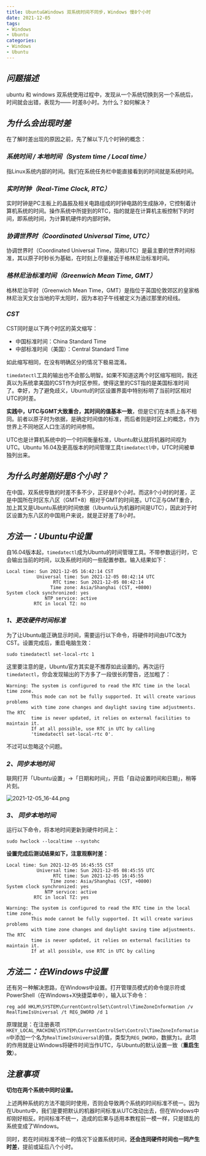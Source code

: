 ```yaml
---
title: Ubuntu&Windows 双系统时间不同步，Windows 慢8个小时
date: 2021-12-05
tags:
- Windows
- Ubuntu
categories:
- Windows
- Ubuntu
---
```



## ***问题描述***

ubuntu 和 windows 双系统使用过程中，发现从一个系统切换到另一个系统后，时间就会出错，表现为—— 时差8小时。为什么？如何解决？

## ***为什么会出现时差***

在了解时差出现的原因之前，先了解以下几个时钟的概念：

### ***系统时间 / 本地时间（System time / Local time）***

指Linux系统内部的时间。我们在系统任务栏中能直接看到的时间就是系统时间。

### ***实时时钟（Real-Time Clock, RTC）***

实时时钟是PC主板上的晶振及相关电路组成的时钟电路的生成脉冲，它控制着计算机系统的时间。操作系统中所提到的RTC，指的就是在计算机主板控制下的时间，即系统时间，为计算机硬件的内部时钟。

### ***协调世界时（Coordinated Universal Time, UTC）***

协调世界时（Coordinated Universal Time，简称UTC）是最主要的世界时间标准，其以原子时秒长为基础，在时刻上尽量接近于格林尼治标准时间。

### ***格林尼治标准时间（Greenwich Mean Time, GMT）***

格林尼治平时（Greenwich Mean Time，GMT）是指位于英国伦敦郊区的皇家格林尼治天文台当地的平太阳时，因为本初子午线被定义为通过那里的经线。

### ***CST***

CST同时是以下两个时区的英文缩写：

- 中国标准时间：China Standard Time
- 中部标准时间（美国）：Central Standard Time

如此缩写相同，在没有明确区分的情况下极易混淆。

`timedatectl`工具的输出也不会那么明智。如果不知道这两个时区缩写相同，我还真以为系统拿美国的CST作为时区参照，使得这里的CST指的是美国标准时间了。幸好，为了避免歧义，Ubuntu的时区设置界面中特别标明了当前时区相对UTC的时差。

**实践中，UTC与GMT大致重合，其时间的值基本一致**，但是它们在本质上各不相同。前者以原子时为依据，是确定时间值的标准，而后者则是时区上的概念，作为世界上不同地区人口生活的时间参照。

UTC也是计算机系统中的一个时间衡量标准，Ubuntu默认就将机器时间视为UTC。Ubuntu 16.04及更高版本的时间管理工具`timedatectl`中，UTC时间被单独列出来。

## ***为什么时差刚好是8个小时？***

在中国，双系统导致的时差不多不少，正好是8个小时。而这8个小时的时差，正是中国所在时区东八区（GMT+8）相对于GMT的时间差。UTC正与GMT重合，加上其又是Ubuntu系统的时间依据（Ubuntu认为机器时间是UTC），因此对于时区设置为东八区的中国用户来说，就是正好差了8小时。

## ***方法一：Ubuntu中设置***

自16.04版本起，`timedatectl`成为Ubuntu的时间管理工具。不带参数运行时，它会输出当前的时间，以及系统时间的一些配置参数。输入结果如下：
```shell
Local time: Sun 2021-12-05 16:42:14 CST
           Universal time: Sun 2021-12-05 08:42:14 UTC
                 RTC time: Sun 2021-12-05 08:42:14    
                Time zone: Asia/Shanghai (CST, +0800) 
System clock synchronized: yes                        
              NTP service: active                     
          RTC in local TZ: no
```

### ***1、更改硬件时间标准***

为了让Ubuntu能正确显示时间，需要运行以下命令，将硬件时间由UTC改为CST。设置完成后，重启电脑生效：
```shell
sudo timedatectl set-local-rtc 1
```
这里要注意的是，Ubuntu官方其实是不推荐如此设置的。再次运行`timedatectl`，你会发现输出的下方多了一段很长的警告，还加粗了：
```shell
Warning: The system is configured to read the RTC time in the local time zone.
         This mode can not be fully supported. It will create various problems
         with time zone changes and daylight saving time adjustments. The RTC
         time is never updated, it relies on external facilities to maintain it.
         If at all possible, use RTC in UTC by calling
         'timedatectl set-local-rtc 0'.
```
不过可以忽略这个问题。

### ***2、同步本地时间***

联网打开「Ubuntu设置」→「日期和时间」，开启「自动设置时间和日期」，稍等片刻。

![2021-12-05_16-44.png](https://s2.loli.net/2022/05/08/A6u3lZEQOIyksBW.png)

### ***3、 同步本地时间***

运行以下命令，将本地时间更新到硬件时间上：
```shell
sudo hwclock --localtime --systohc
```
**设置完成后测试结果如下，注意观察时差：**
```shell
Local time: Sun 2021-12-05 16:45:55 CST
           Universal time: Sun 2021-12-05 08:45:55 UTC
                 RTC time: Sun 2021-12-05 16:45:55    
                Time zone: Asia/Shanghai (CST, +0800) 
System clock synchronized: yes                        
              NTP service: active                     
          RTC in local TZ: yes                        

Warning: The system is configured to read the RTC time in the local time zone.
         This mode cannot be fully supported. It will create various problems
         with time zone changes and daylight saving time adjustments. The RTC
         time is never updated, it relies on external facilities to maintain it.
         If at all possible, use RTC in UTC by calling
```

## ***方法二：在Windows中设置***

还有另一种解决思路，在Windows中设置。打开管理员模式的命令提示符或PowerShell（在Windows+X快捷菜单中），输入以下命令：
```shell
reg add HKLM\SYSTEM\CurrentControlSet\Control\TimeZoneInformation /v RealTimeIsUniversal /t REG_DWORD /d 1
```
原理就是：在注册表项`HKEY_LOCAL_MACHINE\SYSTEM\CurrentControlSet\Control\TimeZoneInformation`中添加一个名为`RealTimeIsUniversal`的值，类型为`REG_DWORD`，数据为`1`。此项的作用就是让Windows将硬件时间当作UTC，与Ubuntu的默认设置一致（**重启生效**）。

## ***注意事项***

**切勿在两个系统中同时设置。**

上述两种系统的方法不能同时使用，否则会导致两个系统的时间标准不统一。因为在Ubuntu中，我们是要把默认的机器时间标准从UTC改动出去，但在Windows中却刚好相反。时间标准不统一，造成的后果与适用本教程前一模一样，只是错乱的系统变成了Windows。

同时，若在时间标准不统一的情况下设置系统时间，**还会连同硬件时间也一同产生时差**，提前或延后八个小时。